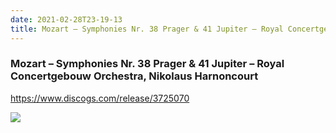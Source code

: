 ```yaml
---
date: 2021-02-28T23-19-13
title: Mozart – Symphonies Nr. 38 Prager & 41 Jupiter – Royal Concertgebouw Orchestra, Nikolaus Harnoncourt
---
```

### Mozart – Symphonies Nr. 38 Prager & 41 Jupiter – Royal Concertgebouw Orchestra, Nikolaus Harnoncourt

https://www.discogs.com/release/3725070

![](dayone-moment://E2EC2A5EAE434629B3BD05C66CD0869F)
